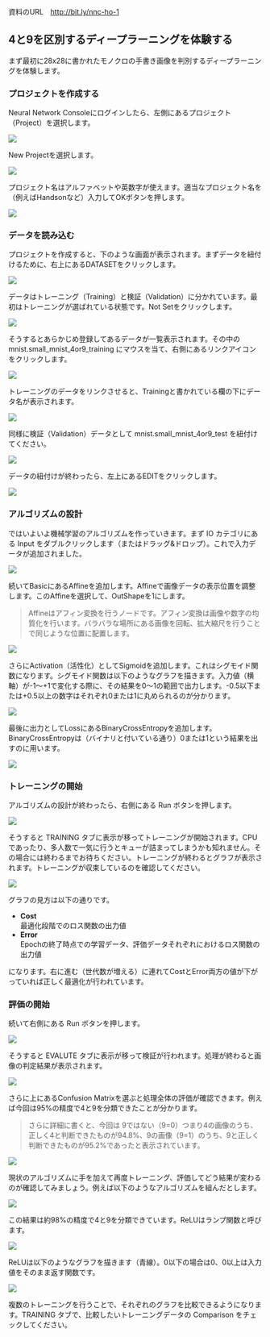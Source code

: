 資料のURL　http://bit.ly/nnc-ho-1

## 4と9を区別するディープラーニングを体験する

まず最初に28x28に書かれたモノクロの手書き画像を判別するディープラーニングを体験します。

### プロジェクトを作成する

Neural Network Consoleにログインしたら、左側にあるプロジェクト（Project）を選択します。

![](images/nnc-handson-2.png)

New Projectを選択します。

![](images/nnc-handson-18.png)

プロジェクト名はアルファベットや英数字が使えます。適当なプロジェクト名を（例えばHandsonなど）入力してOKボタンを押します。

![](images/nnc-handson-19.png)

### データを読み込む

プロジェクトを作成すると、下のような画面が表示されます。まずデータを紐付けるために、右上にあるDATASETをクリックします。

![](images/nnc-handson-3.png)

データはトレーニング（Training）と検証（Validation）に分かれています。最初はトレーニングが選ばれている状態です。Not Setをクリックします。

![](images/nnc-handson-4.png)

そうするとあらかじめ登録してあるデータが一覧表示されます。その中の mnist.small_mnist_4or9_training にマウスを当て、右側にあるリンクアイコンをクリックします。

![](images/nnc-handson-5.png)

トレーニングのデータをリンクさせると、Trainingと書かれている欄の下にデータ名が表示されます。

![](images/nnc-handson-7.png)

同様に検証（Validation）データとして mnist.small_mnist_4or9_test を紐付けてください。

![](images/nnc-handson-8.png)

データの紐付けが終わったら、左上にあるEDITをクリックします。

![](images/nnc-handson-9.png)

### アルゴリズムの設計

ではいよいよ機械学習のアルゴリズムを作っていきます。まず IO カテゴリにある Input をダブルクリックします（またはドラッグ&ドロップ）。これで入力データが追加されました。

![](images/nnc-handson-10.png)

続いてBasicにあるAffineを追加します。Affineで画像データの表示位置を調整します。このAffineを選択して、OutShapeを1にします。

> Affineはアフィン変換を行うノードです。アフィン変換は画像や数字の均質化を行います。バラバラな場所にある画像を回転、拡大縮尺を行うことで同じような位置に配置します。

![](images/nnc-handson-11.png)

さらにActivation（活性化）としてSigmoidを追加します。これはシグモイド関数になります。シグモイド関数は以下のようなグラフを描きます。入力値（横軸）が-1〜+1で変化する際に、その結果を0〜1の範囲で出力します。-0.5以下または+0.5以上の数字はそれぞれ0または1に丸められるのが分かります。

![](images/sigmoid.png)

最後に出力としてLossにあるBinaryCrossEntropyを追加します。BinaryCrossEntropyは（バイナリと付いている通り）0または1という結果を出すのに用います。

![](images/nnc-handson-12.png)

### トレーニングの開始

アルゴリズムの設計が終わったら、右側にある Run ボタンを押します。

![](images/nnc-handson-12-1.png)

そうすると TRAINING タブに表示が移ってトレーニングが開始されます。CPUであったり、多人数で一気に行うとキューが詰まってしまうかも知れません。その場合には終わるまでお待ちください。トレーニングが終わるとグラフが表示されます。トレーニングが収束しているのを確認してください。

![](images/nnc-handson-13.png)

グラフの見方は以下の通りです。

- **Cost**  
最適化段階でのロス関数の出力値
- **Error**  
Epochの終了時点での学習データ、評価データそれぞれにおけるロス関数の出力値

になります。右に進む（世代数が増える）に連れてCostとError両方の値が下がっていれば正しく最適化が行われています。

### 評価の開始

続いて右側にある Run ボタンを押します。

![](images/nnc-handson-13-1.png)

そうすると EVALUTE タブに表示が移って検証が行われます。処理が終わると画像の判定結果が表示されます。

![](images/nnc-handson-14.png)

さらに上にあるConfusion Matrixを選ぶと処理全体の評価が確認できます。例えば今回は95%の精度で4と9を分類できたことが分かります。

> さらに詳細に書くと、今回は 9ではない（9=0）つまり4の画像のうち、正しく4と判断できたものが94.8%、9の画像（9=1）のうち、9と正しく判断できたものが95.2%であったと表示されています。

![](images/nnc-handson-15.png)

現状のアルゴリズムに手を加えて再度トレーニング、評価してどう結果が変わるのが確認してみましょう。例えば以下のようなアルゴリズムを組んだとします。

![](images/nnc-handson-16.png)

この結果は約98%の精度で4と9を分類できています。ReLUはランプ関数と呼びます。

![](images/nnc-handson-17.png)

ReLUは以下のようなグラフを描きます（青線）。0以下の場合は0、0以上は入力値をそのまま返す関数です。

![](images/relu.png)

複数のトレーニングを行うことで、それぞれのグラフを比較できるようになります。TRAINING タブで、比較したいトレーニングデータの Comparison をチェックしてください。